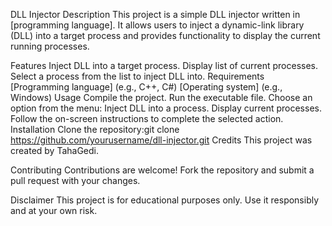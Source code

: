 DLL Injector
Description
This project is a simple DLL injector written in [programming language]. It allows users to inject a dynamic-link library (DLL) into a target process and provides functionality to display the current running processes.

Features
Inject DLL into a target process.
Display list of current processes.
Select a process from the list to inject DLL into.
Requirements
[Programming language] (e.g., C++, C#)
[Operating system] (e.g., Windows)
Usage
Compile the project.
Run the executable file.
Choose an option from the menu:
Inject DLL into a process.
Display current processes.
Follow the on-screen instructions to complete the selected action.
Installation
Clone the repository:git clone https://github.com/yourusername/dll-injector.git
Credits
This project was created by TahaGedi.

Contributing
Contributions are welcome! Fork the repository and submit a pull request with your changes.

Disclaimer
This project is for educational purposes only. Use it responsibly and at your own risk.
